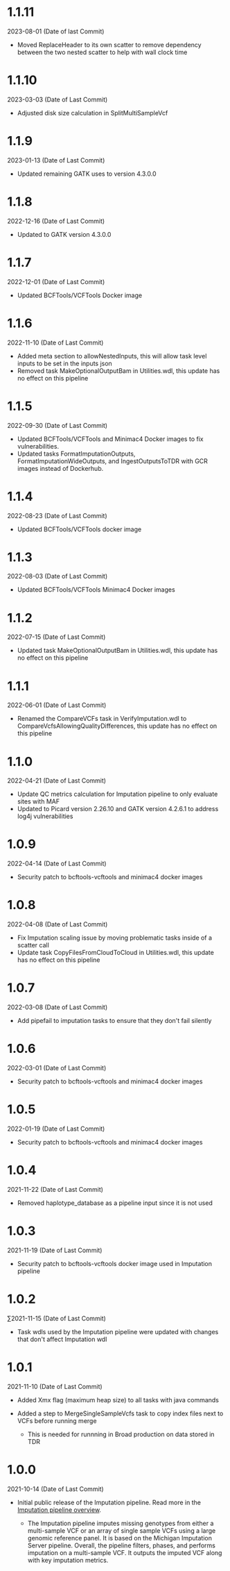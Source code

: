 # 1.1.11
2023-08-01 (Date of last Commit)

* Moved ReplaceHeader to its own scatter to remove dependency between the two nested scatter to help with wall clock time

# 1.1.10
2023-03-03 (Date of Last Commit)

* Adjusted disk size calculation in SplitMultiSampleVcf

# 1.1.9
2023-01-13 (Date of Last Commit)

* Updated remaining GATK uses to version 4.3.0.0

# 1.1.8
2022-12-16 (Date of Last Commit)

* Updated to GATK version 4.3.0.0

# 1.1.7
2022-12-01 (Date of Last Commit)

* Updated BCFTools/VCFTools Docker image

# 1.1.6
2022-11-10 (Date of Last Commit)

* Added meta section to allowNestedInputs, this will allow task level inputs to be set in the inputs json
* Removed task MakeOptionalOutputBam in Utilities.wdl, this update has no effect on this pipeline

# 1.1.5
2022-09-30 (Date of Last Commit)

* Updated BCFTools/VCFTools and Minimac4 Docker images to fix vulnerabilities.
* Updated tasks FormatImputationOutputs, FormatImputationWideOutputs, and IngestOutputsToTDR with GCR images instead of Dockerhub.

# 1.1.4
2022-08-23 (Date of Last Commit)

* Updated BCFTools/VCFTools docker image

# 1.1.3
2022-08-03 (Date of Last Commit)

* Updated BCFTools/VCFTools Minimac4 Docker images

# 1.1.2
2022-07-15 (Date of Last Commit)

* Updated task MakeOptionalOutputBam in Utilities.wdl, this update has no effect on this pipeline

# 1.1.1
2022-06-01 (Date of Last Commit)

* Renamed the CompareVCFs task in VerifyImputation.wdl to CompareVcfsAllowingQualityDifferences, this update has no effect on this pipeline

# 1.1.0 
2022-04-21 (Date of Last Commit)

* Update QC metrics calculation for Imputation pipeline to only evaluate sites with MAF
* Updated to Picard version 2.26.10 and GATK version 4.2.6.1 to address log4j vulnerabilities

# 1.0.9
2022-04-14 (Date of Last Commit)

* Security patch to bcftools-vcftools and minimac4 docker images

# 1.0.8
2022-04-08 (Date of Last Commit)

* Fix Imputation scaling issue by moving problematic tasks inside of a scatter call
* Update task CopyFilesFromCloudToCloud in Utilities.wdl, this update has no effect on this pipeline

# 1.0.7
2022-03-08 (Date of Last Commit)

* Add pipefail to imputation tasks to ensure that they don't fail silently

# 1.0.6
2022-03-01 (Date of Last Commit)

* Security patch to bcftools-vcftools and minimac4 docker images

# 1.0.5
2022-01-19 (Date of Last Commit)

* Security patch to bcftools-vcftools and minimac4 docker images

# 1.0.4
2021-11-22 (Date of Last Commit)

* Removed haplotype_database as a pipeline input since it is not used

# 1.0.3
2021-11-19 (Date of Last Commit)

* Security patch to bcftools-vcftools docker image used in Imputation pipeline
# 1.0.2
∑2021-11-15 (Date of Last Commit)

* Task wdls used by the Imputation pipeline were updated with changes that don't affect Imputation wdl

# 1.0.1
2021-11-10 (Date of Last Commit)
* Added Xmx flag (maximum heap size) to all tasks with java commands
* Added a step to MergeSingleSampleVcfs task to copy index files next to VCFs before running merge

    * This is needed for runnning in Broad production on data stored in TDR


# 1.0.0
2021-10-14 (Date of Last Commit)

* Initial public release of the Imputation pipeline. Read more in the [Imputation pipeline overview](https://broadinstitute.github.io/warp/docs/Pipelines/Imputation_Pipeline/README).

  * The Imputation pipeline imputes missing genotypes from either a multi-sample VCF or an array of single sample VCFs using a large genomic reference panel. It is based on the Michigan Imputation Server pipeline. Overall, the pipeline filters, phases, and performs imputation on a multi-sample VCF. It outputs the imputed VCF along with key imputation metrics.
